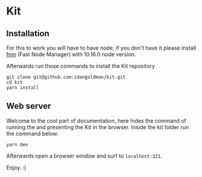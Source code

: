 # Kit

## Installation
For this to work you will have to have node, if you don't have it please install [fnm](https://github.com/Schniz/fnm) (Fast Node Manager) with 10.16.0 node version.

Afterwards run those commands to install the Kit repository

```
git clone git@github.com:idangoldman/kit.git
cd kit
yarn install
```

## Web server
Welcome to the cool part of documentation, here hides the command of running the and presenting the Kit in the browser.
Inside the kit folder run the command below:

```
yarn dev
```

Afterwards open a browser window and surf to `localhost:321`.


Enjoy. :)
